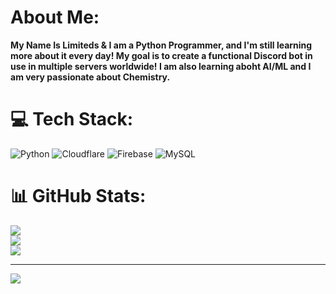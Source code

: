 #  About Me:
**My Name Is Limiteds & I am a Python Programmer, and I'm still learning more about it every day! My goal is to create a functional Discord bot in use in multiple servers worldwide! I am also learning aboht AI/ML and I am very passionate about Chemistry.**


# 💻 Tech Stack:
![Python](https://img.shields.io/badge/python-3670A0?style=flat&logo=python&logoColor=ffdd54) ![Cloudflare](https://img.shields.io/badge/Cloudflare-F38020?style=flat&logo=Cloudflare&logoColor=white) ![Firebase](https://img.shields.io/badge/firebase-a08021?style=flat&logo=firebase&logoColor=ffcd34) ![MySQL](https://img.shields.io/badge/mysql-4479A1.svg?style=flat&logo=mysql&logoColor=white)
# 📊 GitHub Stats:
![](https://github-readme-stats.vercel.app/api?username=ImLimiteds&theme=dark&hide_border=false&include_all_commits=true&count_private=true)<br/>
![](https://github-readme-streak-stats.herokuapp.com/?user=ImLimiteds&theme=dark&hide_border=false)<br/>
[![](https://github-readme-stats.vercel.app/api/top-langs?username=ImLimiteds&theme=algolia&show_icons=true)](https://github.com/ImLimiteds)

---
[![](https://visitcount.itsvg.in/api?id=ImLimiteds&icon=2&color=1)](https://visitcount.itsvg.in)

